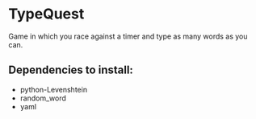 # TypeQuest

Game in which you race against a timer and type as many words as you can.

## Dependencies to install: ##
- python-Levenshtein
- random_word
- yaml
